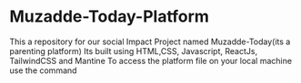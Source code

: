 # Muzadde-Today-Platform

This a repository for our social Impact Project named Muzadde-Today(its a parenting platform)
Its built using HTML,CSS, Javascript, ReactJs, TailwindCSS and Mantine
To access the platform file on your local machine use the command <git clone link>
